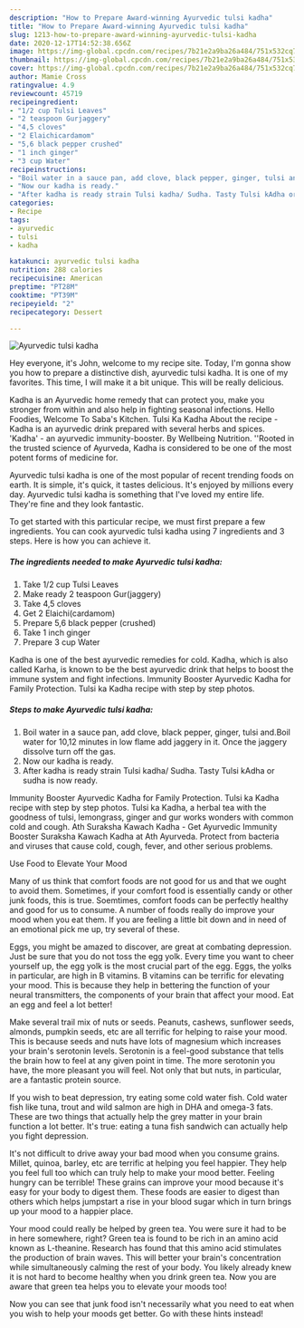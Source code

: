 ```yaml
---
description: "How to Prepare Award-winning Ayurvedic tulsi kadha"
title: "How to Prepare Award-winning Ayurvedic tulsi kadha"
slug: 1213-how-to-prepare-award-winning-ayurvedic-tulsi-kadha
date: 2020-12-17T14:52:38.656Z
image: https://img-global.cpcdn.com/recipes/7b21e2a9ba26a484/751x532cq70/ayurvedic-tulsi-kadha-recipe-main-photo.jpg
thumbnail: https://img-global.cpcdn.com/recipes/7b21e2a9ba26a484/751x532cq70/ayurvedic-tulsi-kadha-recipe-main-photo.jpg
cover: https://img-global.cpcdn.com/recipes/7b21e2a9ba26a484/751x532cq70/ayurvedic-tulsi-kadha-recipe-main-photo.jpg
author: Mamie Cross
ratingvalue: 4.9
reviewcount: 45719
recipeingredient:
- "1/2 cup Tulsi Leaves"
- "2 teaspoon Gurjaggery"
- "4,5 cloves"
- "2 Elaichicardamom"
- "5,6 black pepper crushed"
- "1 inch ginger"
- "3 cup Water"
recipeinstructions:
- "Boil water in a sauce pan, add clove, black pepper, ginger, tulsi and.Boil water for 10,12 minutes in low flame add jaggery in it. Once the jaggery dissolve turn off the gas."
- "Now our kadha is ready."
- "After kadha is ready strain Tulsi kadha/ Sudha. Tasty Tulsi kAdha or sudha is now ready."
categories:
- Recipe
tags:
- ayurvedic
- tulsi
- kadha

katakunci: ayurvedic tulsi kadha 
nutrition: 288 calories
recipecuisine: American
preptime: "PT28M"
cooktime: "PT39M"
recipeyield: "2"
recipecategory: Dessert

---
```



![Ayurvedic tulsi kadha](https://img-global.cpcdn.com/recipes/7b21e2a9ba26a484/751x532cq70/ayurvedic-tulsi-kadha-recipe-main-photo.jpg)

Hey everyone, it's John, welcome to my recipe site. Today, I'm gonna show you how to prepare a distinctive dish, ayurvedic tulsi kadha. It is one of my favorites. This time, I will make it a bit unique. This will be really delicious.

Kadha is an Ayurvedic home remedy that can protect you, make you stronger from within and also help in fighting seasonal infections. Hello Foodies, Welcome To Saba&#39;s Kitchen. Tulsi Ka Kadha About the recipe - Kadha is an ayurvedic drink prepared with several herbs and spices. &#39;Kadha&#39; - an ayurvedic immunity-booster. By Wellbeing Nutrition. &#39;&#39;Rooted in the trusted science of Ayurveda, Kadha is considered to be one of the most potent forms of medicine for.

Ayurvedic tulsi kadha is one of the most popular of recent trending foods on earth. It is simple, it's quick, it tastes delicious. It's enjoyed by millions every day. Ayurvedic tulsi kadha is something that I've loved my entire life. They're fine and they look fantastic.


To get started with this particular recipe, we must first prepare a few ingredients. You can cook ayurvedic tulsi kadha using 7 ingredients and 3 steps. Here is how you can achieve it.

<!--inarticleads1-->

##### The ingredients needed to make Ayurvedic tulsi kadha:

1. Take 1/2 cup Tulsi Leaves
1. Make ready 2 teaspoon Gur(jaggery)
1. Take 4,5 cloves
1. Get 2 Elaichi(cardamom)
1. Prepare 5,6 black pepper (crushed)
1. Take 1 inch ginger
1. Prepare 3 cup Water


Kadha is one of the best ayurvedic remedies for cold. Kadha, which is also called Karha, is known to be the best ayurvedic drink that helps to boost the immune system and fight infections. Immunity Booster Ayurvedic Kadha for Family Protection. Tulsi ka Kadha recipe with step by step photos. 

<!--inarticleads2-->

##### Steps to make Ayurvedic tulsi kadha:

1. Boil water in a sauce pan, add clove, black pepper, ginger, tulsi and.Boil water for 10,12 minutes in low flame add jaggery in it. Once the jaggery dissolve turn off the gas.
1. Now our kadha is ready.
1. After kadha is ready strain Tulsi kadha/ Sudha. Tasty Tulsi kAdha or sudha is now ready.


Immunity Booster Ayurvedic Kadha for Family Protection. Tulsi ka Kadha recipe with step by step photos. Tulsi ka Kadha, a herbal tea with the goodness of tulsi, lemongrass, ginger and gur works wonders with common cold and cough. Ath Suraksha Kawach Kadha - Get Ayurvedic Immunity Booster Suraksha Kawach Kadha at Ath Ayurveda. Protect from bacteria and viruses that cause cold, cough, fever, and other serious problems. 

Use Food to Elevate Your Mood


Many of us think that comfort foods are not good for us and that we ought to avoid them. Sometimes, if your comfort food is essentially candy or other junk foods, this is true. Soemtimes, comfort foods can be perfectly healthy and good for us to consume. A number of foods really do improve your mood when you eat them. If you are feeling a little bit down and in need of an emotional pick me up, try several of these.

Eggs, you might be amazed to discover, are great at combating depression. Just be sure that you do not toss the egg yolk. Every time you want to cheer yourself up, the egg yolk is the most crucial part of the egg. Eggs, the yolks in particular, are high in B vitamins. B vitamins can be terrific for elevating your mood. This is because they help in bettering the function of your neural transmitters, the components of your brain that affect your mood. Eat an egg and feel a lot better!

Make several trail mix of nuts or seeds. Peanuts, cashews, sunflower seeds, almonds, pumpkin seeds, etc are all terrific for helping to raise your mood. This is because seeds and nuts have lots of magnesium which increases your brain's serotonin levels. Serotonin is a feel-good substance that tells the brain how to feel at any given point in time. The more serotonin you have, the more pleasant you will feel. Not only that but nuts, in particular, are a fantastic protein source.

If you wish to beat depression, try eating some cold water fish. Cold water fish like tuna, trout and wild salmon are high in DHA and omega-3 fats. These are two things that actually help the grey matter in your brain function a lot better. It's true: eating a tuna fish sandwich can actually help you fight depression. 

It's not difficult to drive away your bad mood when you consume grains. Millet, quinoa, barley, etc are terrific at helping you feel happier. They help you feel full too which can truly help to make your mood better. Feeling hungry can be terrible! These grains can improve your mood because it's easy for your body to digest them. These foods are easier to digest than others which helps jumpstart a rise in your blood sugar which in turn brings up your mood to a happier place.

Your mood could really be helped by green tea. You were sure it had to be in here somewhere, right? Green tea is found to be rich in an amino acid known as L-theanine. Research has found that this amino acid stimulates the production of brain waves. This will better your brain's concentration while simultaneously calming the rest of your body. You likely already knew it is not hard to become healthy when you drink green tea. Now you are aware that green tea helps you to elevate your moods too!

Now you can see that junk food isn't necessarily what you need to eat when you wish to help your moods get better. Go  with  these hints  instead!

